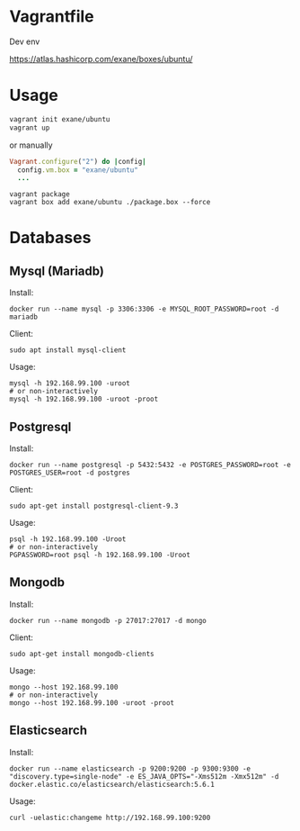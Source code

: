 # Vagrantfile
Dev env

https://atlas.hashicorp.com/exane/boxes/ubuntu/

# Usage
```sh
vagrant init exane/ubuntu
vagrant up
```

or manually

```ruby
Vagrant.configure("2") do |config|
  config.vm.box = "exane/ubuntu"
  ...
```

```shell
vagrant package
vagrant box add exane/ubuntu ./package.box --force
```

# Databases

## Mysql (Mariadb)
Install:
```shell
docker run --name mysql -p 3306:3306 -e MYSQL_ROOT_PASSWORD=root -d mariadb
```

Client:
```shell
sudo apt install mysql-client
```

Usage:

```shell
mysql -h 192.168.99.100 -uroot
# or non-interactively
mysql -h 192.168.99.100 -uroot -proot
```

## Postgresql
Install:
```shell
docker run --name postgresql -p 5432:5432 -e POSTGRES_PASSWORD=root -e POSTGRES_USER=root -d postgres
```

Client:
```shell
sudo apt-get install postgresql-client-9.3
```

Usage:

```shell
psql -h 192.168.99.100 -Uroot
# or non-interactively
PGPASSWORD=root psql -h 192.168.99.100 -Uroot
```

## Mongodb
Install:
```shell
docker run --name mongodb -p 27017:27017 -d mongo
```

Client:
```shell
sudo apt-get install mongodb-clients
```

Usage:

```shell
mongo --host 192.168.99.100
# or non-interactively
mongo --host 192.168.99.100 -uroot -proot
```

## Elasticsearch
Install:
```shell
docker run --name elasticsearch -p 9200:9200 -p 9300:9300 -e "discovery.type=single-node" -e ES_JAVA_OPTS="-Xms512m -Xmx512m" -d docker.elastic.co/elasticsearch/elasticsearch:5.6.1
```

Usage:

```shell
curl -uelastic:changeme http://192.168.99.100:9200
```
